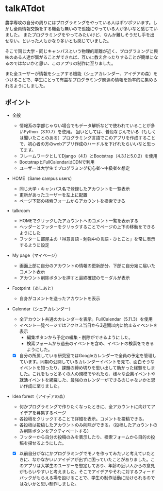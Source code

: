 # talkATdot
農学専攻の自分の周りにはプログラミングをやっている人はポツポツいます。しかし全員情報交換をする機会も無いので孤独にやっている人が多いなと感じていました。
またプログラミングをやってみたいけど、なんか難しそうだし手を出せない。といった人もかなり多いとも感じていました。

そこで同じ大学・同じキャンパスという物理的距離が近く、プログラミングに興味のある人達が繋がることができれば、互いに教え合ったりすることが簡単になるのではないかと思い、このアプリの制作に至りました。

また全ユーザーが情報をシェアする機能（シェアカレンダー、アイデアの森）をつけることで、学生にとって有益なプログラミング関連の情報を効率的に集められるようにしました。

## ポイント
- 全般
  - 情報系の学部じゃない場合でもデータ解析などで使われていることが多いPython（3.10.7）を使用。
    狙いとしては、普段なじんでいる（もしくは聞いたことのある）プログラミング言語でこのアプリを作成することで、初心者の方のwebアプリ作成のハードルを下げれたらいいなと思ってます。
  - フレームワークとしてDjango（4.1）とBootstrap（4.3.1と5.0.2）を使用
  - BootstrapとFullCalendarはCDNで利用
  - ユーザーは大学生でプログラミング初心者～中級者を想定
  
- HOME（Same campus users）
  - 同じ大学・キャンパス名で登録したアカウントを一覧表示
  - 更新があったユーザーを左上に配置
  - ページ下部の検索フォームからアカウントを検索できる
  
- talkroom
  - HOMEでクリックしたアカウントへのコメント一覧を表示する
  - ヘッダーとフッターをクリックすることでページの上下の移動をできるようにした
  - フッターに部屋主の「得意言語・勉強中の言語・ひとこと」を常に表示するように設定
  
- My page（マイページ）
  - 画面上部に自分のアカウントの情報の更新部分、下部に自分宛に届いたコメント表示
  - アカウント削除ボタンを押すと最終確認のモーダルが表示
  
- Footprint（あしあと）
  - 自身がコメントを送ったアカウントを表示

- Calendar（シェアカレンダー）
  - 全アカウント共通のカレンダーを表示。FullCalendar（5.11.3）を使用
  - イベント一覧ページではアクセス当日から3週間以内に始まるイベントを表示
    - 編集ボタンから予定の編集・削除ができるようにした。
    - 検索フォームから過去のイベントを含め、イベントの検索をできるようにした。
  - [x] 自分の所属している研究室ではGoogleカレンダーで全員の予定を管理しています。同期の公開しているカレンダーイベントを見て、面白そうなイベントを知ったり、課題の締め切りを思い出して助かった経験をしました。これをもっと多くの人の規模でやれたら、様々な企業イベントや就活イベントを網羅した、最強のカレンダーができるのじゃないかと思い作成に至りました。
  
- Idea forest（アイデアの森）
  - 何かプログラミングで作りたくなったときに、全アカウントに向けてアイデアを募集するページ
  - 各投稿をクリックすることで詳細を表示。コメントを投稿できる。
  - 各投稿は投稿したアカウントのみ削除ができる。（投稿したアカウントのみ削除ボタンをアクティベートする）
  - フッターから自分の投稿のみを表示したり、検索フォームから目的の投稿を探せるようにした。
  - [x] 以前自分がなにかプログラミングでモノを作ってみたいと考えていたときに、なかなかいいアイデアが出ずに困っていたことがありました。このアプリは大学生のユーザーを想定しており、年齢の近い人からの意見がもらいやすいと考えました。そこでアイデアやそれに対するフィードバックがもらえる場を設けることで、学生の制作活動に助けられるのではないかと思い制作しました。
  
